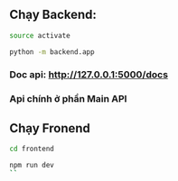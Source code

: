 ## Chạy Backend:
```bash
source activate
```
```bash 
python -m backend.app
```

### Doc api: http://127.0.0.1:5000/docs
### Api chính ở phần Main API


## Chạy Fronend
```bash
cd frontend
```
```bash
npm run dev
``